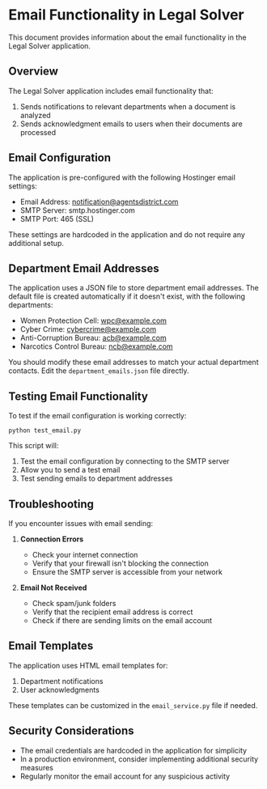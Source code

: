 # Email Functionality in Legal Solver

This document provides information about the email functionality in the Legal Solver application.

## Overview

The Legal Solver application includes email functionality that:
1. Sends notifications to relevant departments when a document is analyzed
2. Sends acknowledgment emails to users when their documents are processed

## Email Configuration

The application is pre-configured with the following Hostinger email settings:

- Email Address: notification@agentsdistrict.com
- SMTP Server: smtp.hostinger.com
- SMTP Port: 465 (SSL)

These settings are hardcoded in the application and do not require any additional setup.

## Department Email Addresses

The application uses a JSON file to store department email addresses. The default file is created automatically if it doesn't exist, with the following departments:

- Women Protection Cell: wpc@example.com
- Cyber Crime: cybercrime@example.com
- Anti-Corruption Bureau: acb@example.com
- Narcotics Control Bureau: ncb@example.com

You should modify these email addresses to match your actual department contacts. Edit the `department_emails.json` file directly.

## Testing Email Functionality

To test if the email configuration is working correctly:

```
python test_email.py
```

This script will:
1. Test the email configuration by connecting to the SMTP server
2. Allow you to send a test email
3. Test sending emails to department addresses

## Troubleshooting

If you encounter issues with email sending:

1. **Connection Errors**
   - Check your internet connection
   - Verify that your firewall isn't blocking the connection
   - Ensure the SMTP server is accessible from your network

2. **Email Not Received**
   - Check spam/junk folders
   - Verify that the recipient email address is correct
   - Check if there are sending limits on the email account

## Email Templates

The application uses HTML email templates for:
1. Department notifications
2. User acknowledgments

These templates can be customized in the `email_service.py` file if needed.

## Security Considerations

- The email credentials are hardcoded in the application for simplicity
- In a production environment, consider implementing additional security measures
- Regularly monitor the email account for any suspicious activity 
